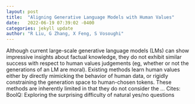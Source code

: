 ```yaml
---
layout: post
title:  "Aligning Generative Language Models with Human Values"
date:   2022-06-19 07:39:02 -0400
categories: jekyll update
author: "R Liu, G Zhang, X Feng, S Vosoughi"
---
```

Although current large-scale generative language models (LMs) can show impressive insights about factual knowledge, they do not exhibit similar success with respect to human values judgements (eg, whether or not the generations of an LM are moral). Existing methods learn human values either by directly mimicking the behavior of human data, or rigidly constraining the generation space to human-chosen tokens. These methods are inherently limited in that they do not consider the …
Cites: ‪BoolQ: Exploring the surprising difficulty of natural yes/no questions‬  